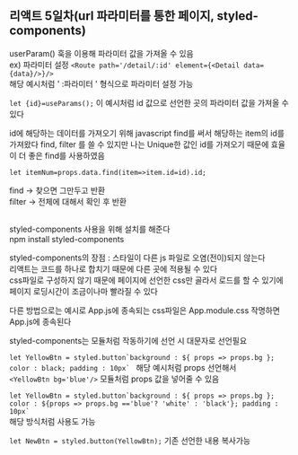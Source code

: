 ## 리액트 5일차(url 파라미터를 통한 페이지, styled-components)  

userParam() 훅을 이용해 파라미터 값을 가져올 수 있음  
ex) 파라미터 설정 ```<Route path='/detail/:id' element={<Detail data={data}/>}/>```  
해당 예시처럼 ' :파라미터 ' 형식으로 파라미터 설정 가능  

```let {id}=useParams();``` 이 예시처럼 id 값으로 선언한 곳의 파라미터 값을 가져올 수 있다  

id에 해당하는 데이터를 가져오기 위해 javascript find를 써서 해당하는 item의 id를 가져왔다
find, filter 를 쓸 수 있지만 나는 Unique한 값인 id를 가져오기 때문에 효율이 더 좋은 find를 사용하였음  

```let itemNum=props.data.find(item=>item.id=id).id;```  

find -> 찾으면 그만두고 반환  
filter -> 전체에 대해서 확인 후 반환
##  

styled-components 사용을 위해 설치를 해준다  
npm install styled-components  

styled-components의 장점 : 스타일이 다른 js 파일로 오염(전이)되지 않는다  
리액트는 코드를 하나로 합치기 때문에 다른 곳에 적용될 수 있다  
css파일로 구성하지 않기 때문에 페이지에 선언한 css만 골라서 로드를 할 수 있기에 페이지 로딩시간이 조금이나마 빨라질 수 있다  

다른 방법으로는 예시로 App.js에 종속되는 css파일은 App.module.css 작명하면 App.js에 종속된다  

styled-components는 모듈처럼 작동하기에 선언 시 대문자로 선언필요

```let YellowBtn = styled.button`background : ${ props => props.bg }; color : black; padding : 10px` ``` 해당 예시처럼 props 선언해서  
```<YellowBtn bg='blue'/>``` 모듈처럼 props 값을 넣어줄 수 있음  

```let YellowBtn = styled.button`background : ${ props => props.bg }; color : ${props => props.bg =='blue'? 'white' : 'black'}; padding : 10px` ```  
해당 방식처럼 사용도 가능  

```let NewBtn = styled.button(YellowBtn);``` 기존 선언한 내용 복사가능
